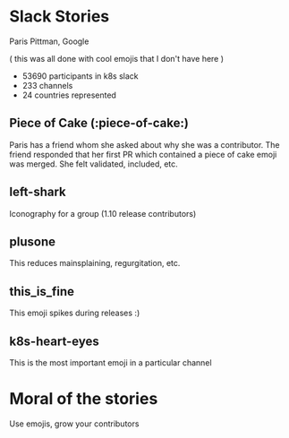 # Slack Stories
Paris Pittman, Google

( this was all done with cool emojis that I don't have here )

- 53690 participants in k8s slack
- 233 channels
- 24 countries represented

## Piece of Cake (:piece-of-cake:)
Paris has a friend whom she asked about why she was a contributor. 
The friend responded that her first PR which contained a piece of cake emoji was merged. She felt validated, included, etc. 

## left-shark
Iconography for a group (1.10 release contributors)

## plusone
This reduces mainsplaining, regurgitation, etc. 

## this_is_fine
This emoji spikes during releases :) 

## k8s-heart-eyes
This is the most important emoji in a particular channel

# Moral of the stories

Use emojis, grow your contributors